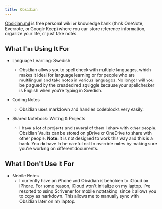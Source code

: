 ```yaml
---
title: Obsidian
---
```


[Obsidian.md](https://obsidian.md) is free personal wiki or knowledge bank (think
OneNote, Evernote, or Google Keep) where you can store reference information,
organize your life, or just take notes.

## What I'm Using It For

- Language Learning: Swedish

  - Obsidian allows you to spell check with multiple languages, which makes it
    ideal for language learning or for people who are multilingual and take
    notes in various languages. No longer will you be plagued by the dreaded red
    squiggle because your spellchecker is English when you're typing in Swedish.

- Coding Notes

  - Obsidian uses markdown and handles codeblocks very easily.

- Shared Notebook: Writing & Projects
  - I have a lot of projects and several of them I share with other people.
    Obsidian Vaults can be stored on gDrive or OneDrive to share with other
    people. **Note:** It is not designed to work this way and this is a hack.
    You do have to be careful not to override notes by making sure you're
    working on different documents.

## What I Don't Use It For

- Mobile Notes
  - I currently have an iPhone and Obsidian is beholden to iCloud on iPhone. For
    some reason, iCloud won't initialize on my laptop. I've resorted to using
    Scrivener for mobile notetaking, since it allows you to copy as markdown.
    This allows me to manually sync with Obsidian later on my laptop.
